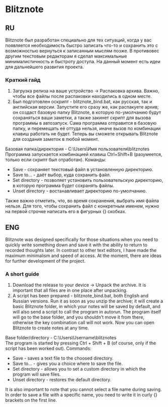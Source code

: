 # Blitznote
## RU

Blitznote был разработан специально для тех ситуаций, когда у вас появляется необходимость быстро записать что-то и сохранить это с возможностью вернуться к записанным мыслям позже. В противовес другим текстовым редакторам я сделал максимальные минималистичность и быстроту доступа. На данный момент есть идеи для дальнейшего развития проекта.
### Краткий гайд
1) Загрузка релиза на ваше устройство -> Распаковка архива. Важно, чтобы все файлы после распаковки находились в одном месте.
2) Был подготовлен оскрипт - blitznote_bind.bat, как русская, так и английская версии. Запустите его сразу же, как распакуете архив; он создаст базовую папку Blitznote, в которую по-умолчанию будут сохраняться ваши заметки, а также закинет скрипт для вызова программы в автозапуск. Сама программа отправится в базовую папку, и перемещать её оттуда нельзя, иначе вызов по комбинации клавиш работать не будет. Теперь вы сможете открывать Blitznote для создания заметок в любой момент.

Базовая папка/директория - C:\Users\Имя пользователя\blitznotes\
Программа запускается комбинацией клавиш Ctrl+Shift+B (разумеется, только если скрипт был отработан).
Команды:
* Save - сохраняет текстовый файл в установленную директорию.
* Save to... - даёт выбор, куда сохранить файл.
* Set directory - позволяет установить пользовательскую директорию, в которую программа будет сохранять файлы.
* Unset directory - востанавливает директорию по-умолчанию.

Также важно отметить, что, во время сохранения, выбрать имя файла нельзя. Для того, чтобы сохранить файл с конкретным именем, нужно на первой строчке написать его в фигурных {} скобках.

## ENG

Blitznote was designed specifically for those situations when you need to quickly write something down and save it with the ability to return to recorded thoughts later. In contrast to other text editors, I have made the maximum minimalism and speed of access. At the moment, there are ideas for further development of the project.
### A short guide
1) Download the release to your device -> Unpack the archive. It is important that all files are in one place after unpacking.
2) A script has been prepared - blitznote_bind.bat, both English and Russian versions. Run it as soon as you unzip the archive; it will create a basic Blitznote folder, in which your notes will be saved by default, and will also send a script to call the program in autorun. The program itself will go to the base folder, and you shouldn't move it from there, otherwise the key combination call will not work. Now you can open Blitznote to create notes at any time.

Base folder/directory - C:\Users\Username\blitznotes\
The program is started by pressing Ctrl + Shift + B (of course, only if the script has been worked out).
Commands:
* Save - saves a text file to the choosed directory.
* Save to... - gives you a choice where to save the file.
* Set directory - allows you to set a custom directory in which the program will save files.
* Unset directory - restores the default directory.

It is also important to note that you cannot select a file name during saving. In order to save a file with a specific name, you need to write it in curly {} brackets on the first line.
